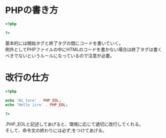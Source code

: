 # PHPの書き方
```php
<?php

?>
```
基本的には開始タグと終了タグの間にコードを書いていく。<br>
例外としてPHPファイルの中にHTMLのコードを書かない場合は終了タグは書くべきでないというルールになっているので注意が必要。

# 改行の仕方
```php
<?php

echo 'Hi taro' . PHP_EOL;
echo 'Hello jiro' . PHP_EOL;

?>
```
.PHP_EOLと記述してあげると、環境に応じて適切に改行してくれる。<br>
そして、命令文の終わりには必ず;をつけてあげる。<br>
